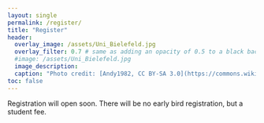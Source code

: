 ```yaml
---
layout: single
permalink: /register/
title: "Register"
header:
  overlay_image: /assets/Uni_Bielefeld.jpg
  overlay_filter: 0.7 # same as adding an opacity of 0.5 to a black background
  #image: /assets/Uni_Bielefeld.jpg
  image_description: 
  caption: "Photo credit: [Andy1982, CC BY-SA 3.0](https://commons.wikimedia.org/wiki/File:Uni_Bielefeld.jpg) via Wikimedia Commons"
toc: false
---
```

Registration will open soon. There will be no early bird registration, but a student fee.
<!---Register online via [Bialogue EventBright Registration Page]() <br>
To ensure your paper is presented in the main SemDial sessions, at least one author must complete registration by ?. For other attendees, onsite registration is also required by ?.--->

<!---# Pricing

|              |                   |
| ------------ | ----------------- |
| Students | 90 € |
| Others | 180 € | --->

